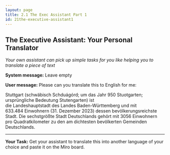 ```yaml
---
layout: page
title: 2.1 The Exec Assistant Part 1
id: 21the-executive-assistant1
---
```


## The Executive Assistant: Your Personal Translator

*Your own assistant can pick up simple tasks for you like helping you to translate a piece of text*

**System message:** Leave empty

**User message:** Please can you translate this to English for me:

Stuttgart (schwäbisch Schduágórd; um das Jahr 950 Stuotgarten; ursprüngliche Bedeutung Stutengarten) ist die Landeshauptstadt des Landes Baden-Württemberg und mit 633.484 Einwohnern (31. Dezember 2023) dessen bevölkerungsreichste Stadt. Die sechstgrößte Stadt Deutschlands gehört mit 3056 Einwohnern pro Quadratkilometer zu den am dichtesten bevölkerten Gemeinden Deutschlands. 

-----------

**Your Task:** Get your assistant to translate this into another language of your choice and paste it on the Miro board.

